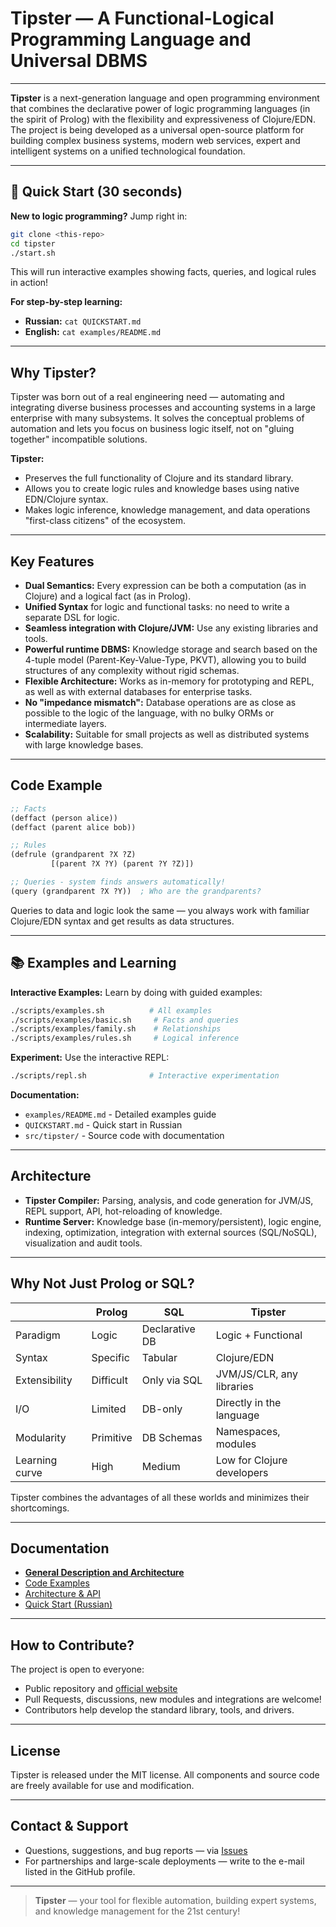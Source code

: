 # Tipster — A Functional-Logical Programming Language and Universal DBMS

---

**Tipster** is a next-generation language and open programming environment that combines the declarative power of logic programming languages (in the spirit of Prolog) with the flexibility and expressiveness of Clojure/EDN. The project is being developed as a universal open-source platform for building complex business systems, modern web services, expert and intelligent systems on a unified technological foundation.

---

## 🚀 Quick Start (30 seconds)

**New to logic programming?** Jump right in:

```bash
git clone <this-repo>
cd tipster
./start.sh
```

This will run interactive examples showing facts, queries, and logical rules in action!

**For step-by-step learning:**
- **Russian:** `cat QUICKSTART.md` 
- **English:** `cat examples/README.md`

---

## Why Tipster?

Tipster was born out of a real engineering need — automating and integrating diverse business processes and accounting systems in a large enterprise with many subsystems. It solves the conceptual problems of automation and lets you focus on business logic itself, not on "gluing together" incompatible solutions.

**Tipster:**

* Preserves the full functionality of Clojure and its standard library.
* Allows you to create logic rules and knowledge bases using native EDN/Clojure syntax.
* Makes logic inference, knowledge management, and data operations "first-class citizens" of the ecosystem.

---

## Key Features

* **Dual Semantics:** Every expression can be both a computation (as in Clojure) and a logical fact (as in Prolog).
* **Unified Syntax** for logic and functional tasks: no need to write a separate DSL for logic.
* **Seamless integration with Clojure/JVM:** Use any existing libraries and tools.
* **Powerful runtime DBMS:** Knowledge storage and search based on the 4-tuple model (Parent-Key-Value-Type, PKVT), allowing you to build structures of any complexity without rigid schemas.
* **Flexible Architecture:** Works as in-memory for prototyping and REPL, as well as with external databases for enterprise tasks.
* **No "impedance mismatch":** Database operations are as close as possible to the logic of the language, with no bulky ORMs or intermediate layers.
* **Scalability:** Suitable for small projects as well as distributed systems with large knowledge bases.

---

## Code Example

```clojure
;; Facts
(deffact (person alice))
(deffact (parent alice bob))

;; Rules
(defrule (grandparent ?X ?Z) 
         [(parent ?X ?Y) (parent ?Y ?Z)])

;; Queries - system finds answers automatically!
(query (grandparent ?X ?Y))  ; Who are the grandparents?
```

Queries to data and logic look the same — you always work with familiar Clojure/EDN syntax and get results as data structures.

---

## 📚 Examples and Learning

**Interactive Examples:** Learn by doing with guided examples:
```bash
./scripts/examples.sh          # All examples
./scripts/examples/basic.sh     # Facts and queries
./scripts/examples/family.sh    # Relationships
./scripts/examples/rules.sh     # Logical inference
```

**Experiment:** Use the interactive REPL:
```bash
./scripts/repl.sh              # Interactive experimentation
```

**Documentation:**
- `examples/README.md` - Detailed examples guide
- `QUICKSTART.md` - Quick start in Russian
- `src/tipster/` - Source code with documentation

---

## Architecture

* **Tipster Compiler:** Parsing, analysis, and code generation for JVM/JS, REPL support, API, hot-reloading of knowledge.
* **Runtime Server:** Knowledge base (in-memory/persistent), logic engine, indexing, optimization, integration with external sources (SQL/NoSQL), visualization and audit tools.

---

## Why Not Just Prolog or SQL?

|                | Prolog    | SQL            | Tipster                    |
| -------------- | --------- | -------------- | -------------------------- |
| Paradigm       | Logic     | Declarative DB | Logic + Functional         |
| Syntax         | Specific  | Tabular        | Clojure/EDN                |
| Extensibility  | Difficult | Only via SQL   | JVM/JS/CLR, any libraries  |
| I/O            | Limited   | DB-only        | Directly in the language   |
| Modularity     | Primitive | DB Schemas     | Namespaces, modules        |
| Learning curve | High      | Medium         | Low for Clojure developers |

Tipster combines the advantages of all these worlds and minimizes their shortcomings.

---

## Documentation

* [**General Description and Architecture**](docs/eng/general_description.md)
* [Code Examples](examples/)
* [Architecture & API](docs/eng/architecture.md)
* [Quick Start (Russian)](QUICKSTART.md)

---

## How to Contribute?

The project is open to everyone:

* Public repository and [official website](https://github.com/LMikhail/Tipster)
* Pull Requests, discussions, new modules and integrations are welcome!
* Contributors help develop the standard library, tools, and drivers.

---

## License

Tipster is released under the MIT license. All components and source code are freely available for use and modification.

---

## Contact & Support

* Questions, suggestions, and bug reports — via [Issues](https://github.com/LMikhail/Tipster/issues)
* For partnerships and large-scale deployments — write to the e-mail listed in the GitHub profile.

---

> **Tipster** — your tool for flexible automation, building expert systems, and knowledge management for the 21st century!

